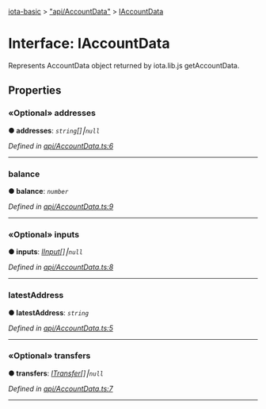 [iota-basic](../README.md) > ["api/AccountData"](../modules/_api_accountdata_.md) > [IAccountData](../interfaces/_api_accountdata_.iaccountdata.md)



# Interface: IAccountData


Represents AccountData object returned by iota.lib.js getAccountData.


## Properties
<a id="addresses"></a>

### «Optional» addresses

**●  addresses**:  *`string`[]⎮`null`* 

*Defined in [api/AccountData.ts:6](https://github.com/thedewpoint/iota-basic/blob/e0d2d53/src/api/AccountData.ts#L6)*





___

<a id="balance"></a>

###  balance

**●  balance**:  *`number`* 

*Defined in [api/AccountData.ts:9](https://github.com/thedewpoint/iota-basic/blob/e0d2d53/src/api/AccountData.ts#L9)*





___

<a id="inputs"></a>

### «Optional» inputs

**●  inputs**:  *[IInput](_api_accountdata_.iinput.md)[]⎮`null`* 

*Defined in [api/AccountData.ts:8](https://github.com/thedewpoint/iota-basic/blob/e0d2d53/src/api/AccountData.ts#L8)*





___

<a id="latestaddress"></a>

###  latestAddress

**●  latestAddress**:  *`string`* 

*Defined in [api/AccountData.ts:5](https://github.com/thedewpoint/iota-basic/blob/e0d2d53/src/api/AccountData.ts#L5)*





___

<a id="transfers"></a>

### «Optional» transfers

**●  transfers**:  *[ITransfer](_api_accountdata_.itransfer.md)[]⎮`null`* 

*Defined in [api/AccountData.ts:7](https://github.com/thedewpoint/iota-basic/blob/e0d2d53/src/api/AccountData.ts#L7)*





___


